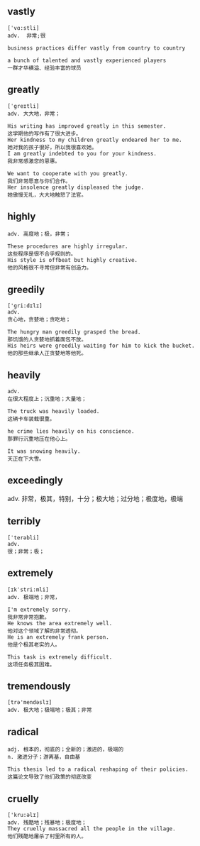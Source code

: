 

## vastly
```
[ˈvɑ:stli]
adv.  非常;很

business practices differ vastly from country to country

a bunch of talented and vastly experienced players
一群才华横溢、经验丰富的球员
```

## greatly
```
[ˈgreɪtli]
adv. 大大地，非常；

His writing has improved greatly in this semester.
这学期他的写作有了很大进步。
Her kindness to my children greatly endeared her to me.
她对我的孩子很好，所以我很喜欢她。
I am greatly indebted to you for your kindness.
我非常感激您的恩惠。

We want to cooperate with you greatly.
我们非常愿意与你们合作。
Her insolence greatly displeased the judge.
她傲慢无礼，大大地触怒了法官。
```

## highly
```
adv. 高度地；极，非常；

These procedures are highly irregular.
这些程序是很不合乎规则的。
His style is offbeat but highly creative.
他的风格很不寻常但非常有创造力。
```



## greedily
```
['gri:dɪlɪ]
adv.
贪心地，贪婪地；贪吃地；

The hungry man greedily grasped the bread.
那饥饿的人贪婪地抓着面包不放。
His heirs were greedily waiting for him to kick the bucket.
他的那些继承人正贪婪地等他死。
```

## heavily
```
adv.
在很大程度上；沉重地；大量地；

The truck was heavily loaded.
这辆卡车装载很重。

he crime lies heavily on his conscience.
那罪行沉重地压在他心上。

It was snowing heavily.
天正在下大雪。
```

## exceedingly
adv. 非常，极其，特别，十分；极大地；过分地；极度地，极端

## terribly
```
[ˈterəbli]
adv.
很；非常；极；
```

## extremely
```
[ɪkˈstri:mli]
adv. 极端地；非常，

I'm extremely sorry.
我非常非常抱歉。
He knows the area extremely well.
他对这个领域了解的非常透彻。
He is an extremely frank person.
他是个极其老实的人。

This task is extremely difficult.
这项任务极其困难。
```

## tremendously
```
[trə'mendəslɪ]
adv. 极大地；极端地；极其；非常
```

## radical
```
adj. 根本的，彻底的；全新的；激进的，极端的
n. 激进分子；游离基，自由基

This thesis led to a radical reshaping of their policies.
这篇论文导致了他们政策的彻底改变
```

## cruelly
```
['kru:əlɪ]
adv. 残酷地；残暴地；极度地；
They cruelly massacred all the people in the village.
他们残酷地屠杀了村里所有的人。
```